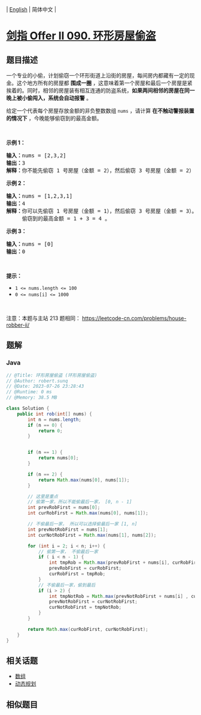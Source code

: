 
| [English](README_EN.md) | 简体中文 |

# [剑指 Offer II 090. 环形房屋偷盗](https://leetcode.cn//problems/PzWKhm/)

## 题目描述

<p>一个专业的小偷，计划偷窃一个环形街道上沿街的房屋，每间房内都藏有一定的现金。这个地方所有的房屋都 <strong>围成一圈</strong> ，这意味着第一个房屋和最后一个房屋是紧挨着的。同时，相邻的房屋装有相互连通的防盗系统，<strong>如果两间相邻的房屋在同一晚上被小偷闯入，系统会自动报警</strong> 。</p>

<p>给定一个代表每个房屋存放金额的非负整数数组 <code>nums</code> ，请计算&nbsp;<strong>在不触动警报装置的情况下</strong> ，今晚能够偷窃到的最高金额。</p>

<p>&nbsp;</p>

<p><strong>示例&nbsp;1：</strong></p>

<pre>
<strong>输入：</strong>nums = [2,3,2]
<strong>输出：</strong>3
<strong>解释：</strong>你不能先偷窃 1 号房屋（金额 = 2），然后偷窃 3 号房屋（金额 = 2）, 因为他们是相邻的。
</pre>

<p><strong>示例 2：</strong></p>

<pre>
<strong>输入：</strong>nums = [1,2,3,1]
<strong>输出：</strong>4
<strong>解释：</strong>你可以先偷窃 1 号房屋（金额 = 1），然后偷窃 3 号房屋（金额 = 3）。
&nbsp;    偷窃到的最高金额 = 1 + 3 = 4 。</pre>

<p><strong>示例 3：</strong></p>

<pre>
<strong>输入：</strong>nums = [0]
<strong>输出：</strong>0
</pre>

<p>&nbsp;</p>

<p><strong>提示：</strong></p>

<ul>
	<li><code>1 &lt;= nums.length &lt;= 100</code></li>
	<li><code>0 &lt;= nums[i] &lt;= 1000</code></li>
</ul>

<p>&nbsp;</p>

<p><meta charset="UTF-8" />注意：本题与主站 213&nbsp;题相同：&nbsp;<a href="https://leetcode-cn.com/problems/house-robber-ii/">https://leetcode-cn.com/problems/house-robber-ii/</a></p>


## 题解


### Java

```Java
// @Title: 环形房屋偷盗 (环形房屋偷盗)
// @Author: robert.sunq
// @Date: 2023-07-26 23:28:43
// @Runtime: 0 ms
// @Memory: 38.5 MB

class Solution {
    public int rob(int[] nums) {
        int n = nums.length;
        if (n == 0) {
            return 0;
        }


        if (n == 1) {
            return nums[0];
        }

        if (n == 2) {
            return Math.max(nums[0], nums[1]);
        }

        // 这里是重点
        // 偷第一家，所以不能偷最后一家， [0, n - 1]
        int prevRobFirst = nums[0];
        int curRobFirst = Math.max(nums[0], nums[1]);

        // 不偷最后一家， 所以可以选择偷最后一家 [1, n]
        int prevNotRobFirst = nums[1];
        int curNotRobFirst = Math.max(nums[1], nums[2]);

        for (int i = 2; i < n; i++) {
            // 偷第一家， 不偷最后一家
            if ( i < n - 1) {
                int tmpRob = Math.max(prevRobFirst + nums[i], curRobFirst);
                prevRobFirst = curRobFirst;
                curRobFirst = tmpRob;
            } 
            // 不偷最后一家，偷到最后
            if (i > 2) {
                int tmpNotRob = Math.max(prevNotRobFirst + nums[i] , curNotRobFirst);
                prevNotRobFirst = curNotRobFirst;
                curNotRobFirst = tmpNotRob;
            }
        }

        return Math.max(curRobFirst, curNotRobFirst);
    }
}
```



## 相关话题

- [数组](https://leetcode.cn//tag/array)
- [动态规划](https://leetcode.cn//tag/dynamic-programming)

## 相似题目



